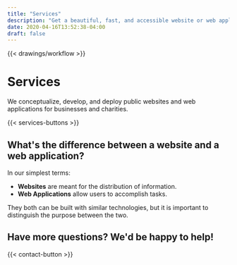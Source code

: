 ```yaml
---
title: "Services"
description: "Get a beautiful, fast, and accessible website or web application from Digital Masterpiece."
date: 2020-04-16T13:52:38-04:00
draft: false
---
```


{{< drawings/workflow >}}

# Services

We conceptualize, develop, and deploy public websites and web applications for businesses and charities.

{{< services-buttons >}}

## What's the difference between a website and a web application?

In our simplest terms:

- **Websites** are meant for the distribution of information.
- **Web Applications** allow users to accomplish tasks.

They both can be built with similar technologies, but it is important to distinguish the purpose between the two.

## Have more questions? We'd be happy to help!

{{< contact-button >}}